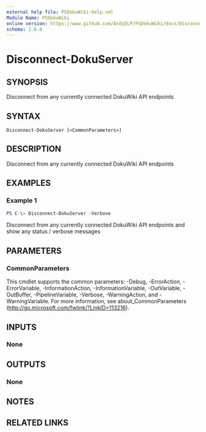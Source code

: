 ```yaml
---
external help file: PSDokuWiki-help.xml
Module Name: PSDokuWiki
online version: https://www.github.com/AndyDLP/PSDokuWiki/docs/Disconnect-DokuServer.md
schema: 2.0.0
---
```


# Disconnect-DokuServer

## SYNOPSIS
Disconnect from any currently connected DokuWiki API endpoints

## SYNTAX

```
Disconnect-DokuServer [<CommonParameters>]
```

## DESCRIPTION
Disconnect from any currently connected DokuWiki API endpoints

## EXAMPLES

### Example 1
```powershell
PS C:\> Disconnect-DokuServer -Verbose
```

Disconnect from any currently connected DokuWiki API endpoints and show any status / verbose messages

## PARAMETERS

### CommonParameters
This cmdlet supports the common parameters: -Debug, -ErrorAction, -ErrorVariable, -InformationAction, -InformationVariable, -OutVariable, -OutBuffer, -PipelineVariable, -Verbose, -WarningAction, and -WarningVariable. For more information, see about_CommonParameters (http://go.microsoft.com/fwlink/?LinkID=113216).

## INPUTS

### None

## OUTPUTS

### None

## NOTES

## RELATED LINKS

